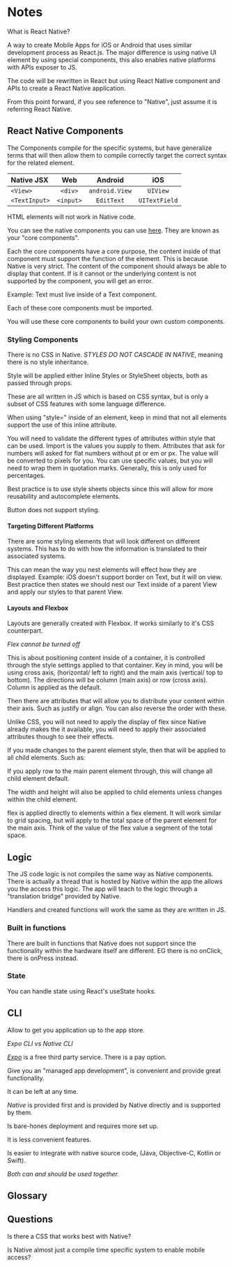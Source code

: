 # Notes

What is React Native? 

A way to create Mobile Apps for iOS or Android that uses similar development process as React.js. The major difference is using native UI element by using special components, this also enables native platforms with APIs exposer to JS.

The code will be rewritten in React but using React Native component and APIs to create a React Native application.

From this point forward, if you see reference to "Native", just assume it is referring React Native.

## React Native Components

The Components compile for the specific systems, but have generalize terms that will then allow them to compile correctly target the correct syntax for the related element. 

| Native JSX   | Web         | Android        | iOS          |
| :---         |    :----:   |    :----:      |    :----:    |
| `<View>`     | `<div>`     | `android.View` |  `UIView`    |
| `<TextInput>`| `<input>`   |  `EditText`    | `UITextField`|

HTML elements will not work in Native code.

You can see the native components you can use [here](https://reactnative.dev/docs/components-and-apis). They are known as your "core components".

Each the core components have a core purpose, the content inside of that component must support the function of the element. This is because Native is very strict. The content of the component should always be able to display that content. If is it cannot or the underlying content is not supported by the component, you will get an error.

Example: Text must live inside of a Text component.

Each of these core components must be imported.

You will use these core components to build your own custom components.

### Styling Components

There is no CSS in Native. *STYLES DO NOT CASCADE IN NATIVE*, meaning there is no style inheritance.

Style will be applied either Inline Styles or StyleSheet objects, both as passed through props.

These are all written in JS which is based on CSS syntax, but is only a subset of CSS features with some language difference.

When using "style=" inside of an element, keep in mind that not all elements support the use of this inline attribute.

You will need to validate the different types of attributes within style that can be used. Import is the values you supply to them. Attributes that ask for numbers will asked for flat numbers without pt or em or px. The value will be converted to pixels for you. You can use specific values, but you will need to wrap them in quotation marks. Generally, this is only used for percentages.

Best practice is to use style sheets objects since this will allow for more reusability and autocomplete elements.

Button does not support styling.

#### Targeting Different Platforms

There are some styling elements that will look different on different systems. This has to do with how the information is translated to their associated systems. 

This can mean the way you nest elements will effect how they are displayed. Example: iOS doesn't support border on Text, but it will on view. Best practice then states we should nest our Text inside of a parent View and apply our styles to that parent View.

#### Layouts and Flexbox

Layouts are generally created with Flexbox. If works similarly to it's CSS counterpart. 

*Flex cannot be turned off*

This is about positioning content inside of a container, it is controlled through the style settings applied to that container. Key in mind, you will be using cross axis, (horizontal/ left to right) and the main axis (vertical/ top to bottom). The directions will be column (main axis) or row (cross axis). Column is applied as the default.

Then there are attributes that will allow you to distribute your content within their axis. Such as justify or align. You can also reverse the order with these.

Unlike CSS, you will not need to apply the display of flex since Native already makes the it available, you will need to apply their associated attributes though to see their effects. 

If you made changes to the parent element style, then that will be applied to all child elements. Such as:

If you apply row to the main parent element through, this will change all child element default.

The width and height will also be applied to child elements unless changes within the child element.

flex is applied directly to elements within a flex element. It will work similar to grid spacing, but will apply to the total space of the parent element for the main axis. Think of the value of the flex value a segment of the total space.

## Logic

The JS code logic is not compiles the same way as Native components. There is actually a thread that is hosted by Native within the app the allows you the access this logic. The app will teach to the logic through a "translation bridge" provided by Native.

Handlers and created functions will work the same as they are written in JS.

### Built in functions

There are built in functions that Native does not support since the functionality within the hardware itself are different. EG there is no onClick, there is onPress instead.

### State

You can handle state using React's useState hooks.

## CLI

Allow to get you application up to the app store.

_Expo CLI vs Native CLI_

[*Expo*](https://docs.expo.dev/) is a free third party service. There is a pay option. 

Give you an "managed app development", is convenient and provide great functionality. 

It can be left at any time.

*Native* is provided first and is provided by Native directly and is supported by them.

Is bare-hones deployment and requires more set up.

It is less convenient features.

Is easier to integrate with native source code, (Java, Objective-C, Kotlin or Swift).

*Both can and should be used together.*

## Glossary

## Questions

Is there a CSS that works best with Native?

Is Native almost just a compile time specific system to enable mobile access?